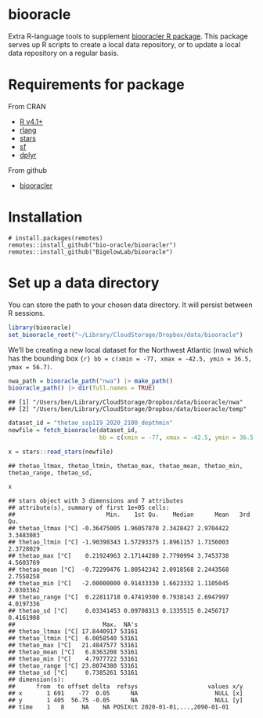 biooracle
================

Extra R-language tools to supplement [biooracler R
package](https://github.com/bio-oracle/biooracler). This package serves
up R scripts to create a local data repository, or to update a local
data repository on a regular basis.

# Requirements for package

From CRAN

- [R v4.1+](https://www.r-project.org/)
- [rlang](https://CRAN.R-project.org/package=rlang)
- [stars](https://CRAN.R-project.org/package=stars)
- [sf](https://CRAN.R-project.org/package=sf)
- [dplyr](https://CRAN.R-project.org/package=dplyr)

From github

- [biooracler](https://github.com/bio-oracle/biooracler)

# Installation

    # install.packages(remotes)
    remotes::install_github("bio-oracle/biooracler")
    remotes::install_github("BigelowLab/biooracle")

# Set up a data directory

You can store the path to your chosen data directory. It will persist
between R sessions.

``` r
library(biooracle)
set_biooracle_root("~/Library/CloudStorage/Dropbox/data/biooracle")
```

We’ll be creating a new local dataset for the Northwest Atlantic (nwa)
which has the bounding box
`{r} bb = c(xmin = -77, xmax = -42.5, ymin = 36.5, ymax = 56.7)`.

``` r
nwa_path = biooracle_path("nwa") |> make_path()
biooracle_path() |> dir(full.names = TRUE)
```

    ## [1] "/Users/ben/Library/CloudStorage/Dropbox/data/biooracle/nwa" 
    ## [2] "/Users/ben/Library/CloudStorage/Dropbox/data/biooracle/temp"

``` r
dataset_id = "thetao_ssp119_2020_2100_depthmin"
newfile = fetch_biooracle(dataset_id, 
                          bb = c(xmin = -77, xmax = -42.5, ymin = 36.5, ymax = 56.7))
```

``` r
x = stars::read_stars(newfile)
```

    ## thetao_ltmax, thetao_ltmin, thetao_max, thetao_mean, thetao_min, thetao_range, thetao_sd,

``` r
x
```

    ## stars object with 3 dimensions and 7 attributes
    ## attribute(s), summary of first 1e+05 cells:
    ##                          Min.    1st Qu.    Median      Mean   3rd Qu.
    ## thetao_ltmax [°C] -0.36475005 1.96057870 2.3428427 2.9704422 3.3483083
    ## thetao_ltmin [°C] -1.90398343 1.57293375 1.8961157 1.7156003 2.3728029
    ## thetao_max [°C]    0.21924963 2.17144280 2.7790994 3.7453738 4.5603769
    ## thetao_mean [°C]  -0.72299476 1.80542342 2.0918568 2.2443568 2.7558258
    ## thetao_min [°C]   -2.00000000 0.91433330 1.6623332 1.1105045 2.0303362
    ## thetao_range [°C]  0.22811718 0.47419300 0.7938143 2.6947997 4.0197336
    ## thetao_sd [°C]     0.03341453 0.09708313 0.1335515 0.2456717 0.4161988
    ##                         Max.  NA's
    ## thetao_ltmax [°C] 17.8440917 53161
    ## thetao_ltmin [°C]  6.0058540 53161
    ## thetao_max [°C]   21.4847577 53161
    ## thetao_mean [°C]   6.8363208 53161
    ## thetao_min [°C]    4.7977722 53161
    ## thetao_range [°C] 23.8074380 53161
    ## thetao_sd [°C]     0.7385261 53161
    ## dimension(s):
    ##      from  to offset delta  refsys                    values x/y
    ## x       1 691    -77  0.05      NA                      NULL [x]
    ## y       1 405  56.75 -0.05      NA                      NULL [y]
    ## time    1   8     NA    NA POSIXct 2020-01-01,...,2090-01-01

